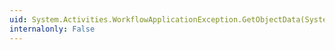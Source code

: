 ```yaml
---
uid: System.Activities.WorkflowApplicationException.GetObjectData(System.Runtime.Serialization.SerializationInfo,System.Runtime.Serialization.StreamingContext)
internalonly: False
---
```

